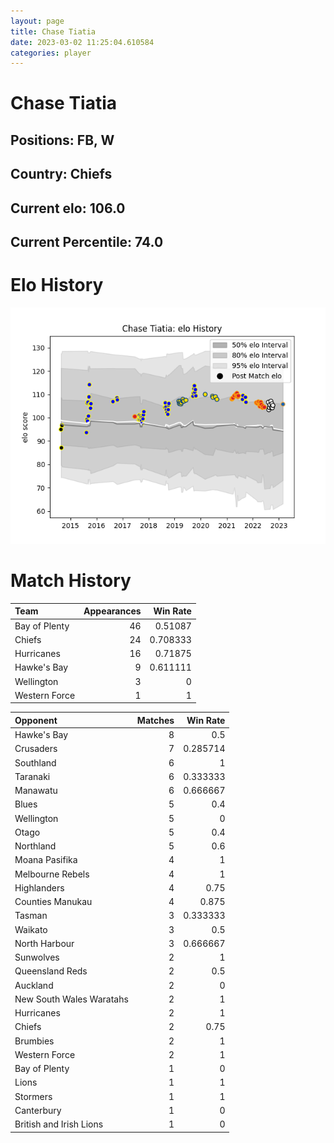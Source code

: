 ```yaml
---  
layout: page  
title: Chase Tiatia  
date: 2023-03-02 11:25:04.610584  
categories: player  
---
```

# Chase Tiatia

## Positions: FB, W

## Country: Chiefs

## Current elo: 106.0

## Current Percentile: 74.0

# Elo History


![elo history](history_ChaseTiatia.png)
# Match History


| Team          |   Appearances |   Win Rate |
|:--------------|--------------:|-----------:|
| Bay of Plenty |            46 |   0.51087  |
| Chiefs        |            24 |   0.708333 |
| Hurricanes    |            16 |   0.71875  |
| Hawke's Bay   |             9 |   0.611111 |
| Wellington    |             3 |   0        |
| Western Force |             1 |   1        |

| Opponent                 |   Matches |   Win Rate |
|:-------------------------|----------:|-----------:|
| Hawke's Bay              |         8 |   0.5      |
| Crusaders                |         7 |   0.285714 |
| Southland                |         6 |   1        |
| Taranaki                 |         6 |   0.333333 |
| Manawatu                 |         6 |   0.666667 |
| Blues                    |         5 |   0.4      |
| Wellington               |         5 |   0        |
| Otago                    |         5 |   0.4      |
| Northland                |         5 |   0.6      |
| Moana Pasifika           |         4 |   1        |
| Melbourne Rebels         |         4 |   1        |
| Highlanders              |         4 |   0.75     |
| Counties Manukau         |         4 |   0.875    |
| Tasman                   |         3 |   0.333333 |
| Waikato                  |         3 |   0.5      |
| North Harbour            |         3 |   0.666667 |
| Sunwolves                |         2 |   1        |
| Queensland Reds          |         2 |   0.5      |
| Auckland                 |         2 |   0        |
| New South Wales Waratahs |         2 |   1        |
| Hurricanes               |         2 |   1        |
| Chiefs                   |         2 |   0.75     |
| Brumbies                 |         2 |   1        |
| Western Force            |         2 |   1        |
| Bay of Plenty            |         1 |   0        |
| Lions                    |         1 |   1        |
| Stormers                 |         1 |   1        |
| Canterbury               |         1 |   0        |
| British and Irish Lions  |         1 |   0        |